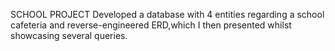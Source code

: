 SCHOOL PROJECT
Developed a database with 4 entities regarding a school cafeteria and reverse-engineered ERD,which I then presented whilst showcasing several queries.
